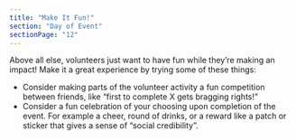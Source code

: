```yaml
---
title: "Make It Fun!"
section: "Day of Event"
sectionPage: "12"
---
```


Above all else, volunteers just want to have fun while they’re making an impact!
Make it a great experience by trying some of these things:

- Consider making parts of the volunteer activity a fun competition between friends, like “first to complete X gets bragging rights!”
- Consider a fun celebration of your choosing upon completion of the event. For example a cheer, round of drinks, or a reward like a patch or sticker that gives a sense of “social credibility”.

